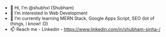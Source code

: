 - 👋 Hi, I’m @shubhxl (Shubham)
- 👀 I’m interested in Web Development
- 🌱 I’m currently learning MERN Stack, Google Apps Script, SEO (lot of things, i know! :D)
- 📫 Reach me - Linkedin - https://www.linkedin.com/in/shubham-sinha-/ 

<!---
shubhxl/shubhxl is a ✨ special ✨ repository because its `README.md` (this file) appears on your GitHub profile.
You can click the Preview link to take a look at your changes.
--->
